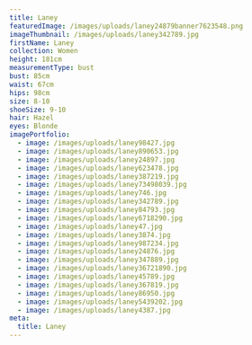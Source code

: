 ```yaml
---
title: Laney
featuredImage: /images/uploads/laney24879banner7623548.png
imageThumbnail: /images/uploads/laney342789.jpg
firstName: Laney
collection: Women
height: 181cm
measurementType: bust
bust: 85cm
waist: 67cm
hips: 98cm
size: 8-10
shoeSize: 9-10
hair: Hazel
eyes: Blonde
imagePortfolio:
  - image: /images/uploads/laney98427.jpg
  - image: /images/uploads/laney890653.jpg
  - image: /images/uploads/laney24897.jpg
  - image: /images/uploads/laney623478.jpg
  - image: /images/uploads/laney387219.jpg
  - image: /images/uploads/laney73498039.jpg
  - image: /images/uploads/laney746.jpg
  - image: /images/uploads/laney342789.jpg
  - image: /images/uploads/laney84793.jpg
  - image: /images/uploads/laney6718290.jpg
  - image: /images/uploads/laney47.jpg
  - image: /images/uploads/laney3874.jpg
  - image: /images/uploads/laney987234.jpg
  - image: /images/uploads/laney24876.jpg
  - image: /images/uploads/laney347889.jpg
  - image: /images/uploads/laney36721890.jpg
  - image: /images/uploads/laney45789.jpg
  - image: /images/uploads/laney367819.jpg
  - image: /images/uploads/laney86950.jpg
  - image: /images/uploads/laney5439202.jpg
  - image: /images/uploads/laney4387.jpg
meta:
  title: Laney
---
```


